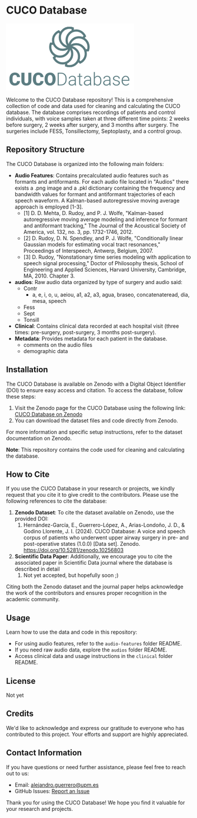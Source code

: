# CUCO Database

![CUCO Database Logo](logo_ai.png)

Welcome to the CUCO Database repository! This is a comprehensive collection of code and data used for cleaning and calculating the CUCO database. The database comprises recordings of patients and control individuals, with voice samples taken at three different time points: 2 weeks before surgery, 2 weeks after surgery, and 3 months after surgery. The surgeries include FESS, Tonsillectomy, Septoplasty, and a control group.

## Repository Structure

The CUCO Database is organized into the following main folders:

- **Audio Features**: Contains precalculated audio features such as formants and antiformants. For each audio file located in "Audios" there exists a .png image and a .pkl dictionary containing the frequency and bandwidth values for formant and antiformant trajectories of each speech waveform. A Kalman-based autoregressive moving average approach is employed [1-3].
  - [1]   D. D. Mehta, D. Rudoy, and P. J. Wolfe, "Kalman-based autoregressive
    moving average modeling and inference for formant and antiformant tracking,"
    The Journal of the Acoustical Society of America, vol. 132, no. 3, pp. 1732-1746, 2012.
  - [2]   D. Rudoy, D. N. Spendley, and P. J. Wolfe, "Conditionally linear
    Gaussian models for estimating vocal tract resonances," Proceedings of
    Interspeech, Antwerp, Belgium, 2007.
  - [3]   D. Rudoy, "Nonstationary time series modeling with application to speech
    signal processing," Doctor of Philosophy thesis, School of Engineering
    and Applied Sciences, Harvard University, Cambridge, MA, 2010.
    Chapter 3.
- **audios**: Raw audio data organized by type of surgery and audio said:
  - Contr
    - a, e, i, o, u, aeiou, a1, a2, a3, agua, braseo, concatenateread, dia, mesa, speech
  - Fess
  - Sept
  - Tonsill
- **Clinical**: Contains clinical data recorded at each hospital visit (three times: pre-surgery, post-surgery, 3 months post-surgery).
- **Metadata**: Provides metadata for each patient in the database.
  - comments on the audio files
  - demographic data

## Installation

The CUCO Database is available on Zenodo with a Digital Object Identifier (DOI) to ensure easy access and citation. To access the database, follow these steps:

1. Visit the Zenodo page for the CUCO Database using the following link:
   [CUCO Database on Zenodo](https://zenodo.org/records/10256803)
2. You can download the dataset files and code directly from Zenodo.

For more information and specific setup instructions, refer to the dataset documentation on Zenodo.

**Note**: This repository contains the code used for cleaning and calculating the database.

## How to Cite

If you use the CUCO Database in your research or projects, we kindly request that you cite it to give credit to the contributors. Please use the following references to cite the database:

1. **Zenodo Dataset**: To cite the dataset available on Zenodo, use the provided DOI:
   1. Hernández-García, E., Guerrero-López, A., Arias-Londoño, J. D., & Godino Llorente, J. I. (2024). CUCO Database: A voice and speech corpus of patients who underwent upper airway surgery in pre- and post-operative states (1.0.0) [Data set]. Zenodo. https://doi.org/10.5281/zenodo.10256803
2. **Scientific Data Paper**: Additionally, we encourage you to cite the associated paper in Scientific Data journal where the database is described in detail
   1. Not yet accepted, but hopefully soon ;)

Citing both the Zenodo dataset and the journal paper helps acknowledge the work of the contributors and ensures proper recognition in the academic community.

## Usage

Learn how to use the data and code in this repository:

* For using audio features, refer to the `audio-features` folder README.
* If you need raw audio data, explore the `audios` folder README.
* Access clinical data and usage instructions in the `clinical` folder README.

## License

Not yet

## Credits

We'd like to acknowledge and express our gratitude to everyone who has contributed to this project. Your efforts and support are highly appreciated.

## Contact Information

If you have questions or need further assistance, please feel free to reach out to us:

* Email: alejandro.guerrero@upm.es
* GitHub Issues: [Report an Issue](https://github.com/aguerrerolopez/CUCODB/issues)

Thank you for using the CUCO Database! We hope you find it valuable for your research and projects.
